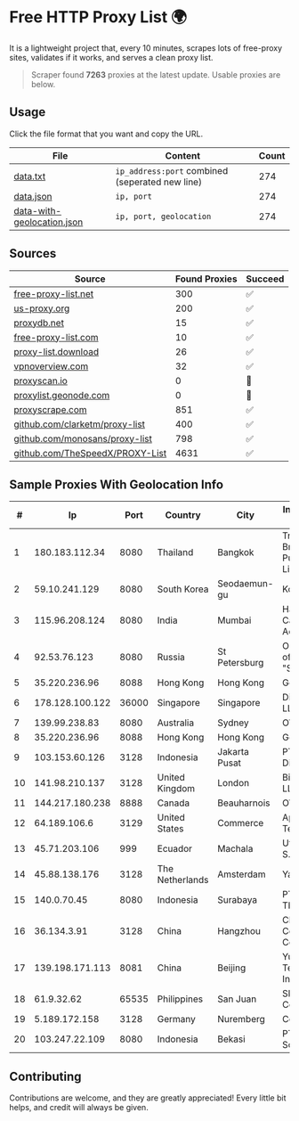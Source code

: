 
# Free HTTP Proxy List 🌍

It is a lightweight project that, every 10 minutes, scrapes lots of free-proxy sites, validates if it works, and serves a clean proxy list.


> Scraper found **7263** proxies at the latest update. Usable proxies are below.

## Usage

Click the file format that you want and copy the URL.


|File|Content|Count|
|----|-------|-----|
|[data.txt](https://raw.githubusercontent.com/themiralay/Proxy-List-World/master/data.txt)|`ip_address:port` combined (seperated new line)|274|
|[data.json](https://raw.githubusercontent.com/themiralay/Proxy-List-World/master/data.json)|`ip, port`|274|
|[data-with-geolocation.json](https://raw.githubusercontent.com/themiralay/Proxy-List-World/master/data-with-geolocation.json)|`ip, port, geolocation`|274|

## Sources

|Source|Found Proxies|Succeed|
|------|-------------|-------|
|[free-proxy-list.net](https://free-proxy-list.net)|300|✅|
|[us-proxy.org](https://www.us-proxy.org)|200|✅|
|[proxydb.net](http://proxydb.net)|15|✅|
|[free-proxy-list.com](https://free-proxy-list.com/?page=&port=&type%5B%5D=http&type%5B%5D=https&up_time=0&search=Search)|10|✅|
|[proxy-list.download](https://www.proxy-list.download/HTTP)|26|✅|
|[vpnoverview.com](https://vpnoverview.com/privacy/anonymous-browsing/free-proxy-servers)|32|✅|
|[proxyscan.io](https://www.proxyscan.io)|0|🚫|
|[proxylist.geonode.com](https://proxylist.geonode.com/api/proxy-list?limit=300&page=1&sort_by=lastChecked&sort_type=desc&protocols=http,https)|0|🚫|
|[proxyscrape.com](https://api.proxyscrape.com/v2/?request=displayproxies&protocol=http&timeout=10000&country=all&ssl=all&anonymity=all)|851|✅|
|[github.com/clarketm/proxy-list](https://raw.githubusercontent.com/clarketm/proxy-list/master/proxy-list-raw.txt)|400|✅|
|[github.com/monosans/proxy-list](https://raw.githubusercontent.com/monosans/proxy-list/main/proxies/http.txt)|798|✅|
|[github.com/TheSpeedX/PROXY-List](https://raw.githubusercontent.com/TheSpeedX/PROXY-List/master/http.txt)|4631|✅|


## Sample Proxies With Geolocation Info

|#|Ip|Port|Country|City|Internet Service Provider|
|-|--|----|-------|----|-------------------------|
|1|180.183.112.34|8080|Thailand|Bangkok|Triple T Broadband Public Company Limited|
|2|59.10.241.129|8080|South Korea|Seodaemun-gu|Korea Telecom|
|3|115.96.208.124|8080|India|Mumbai|Hathway IP over Cable Internet Access|
|4|92.53.76.123|8080|Russia|St Petersburg|OOO "Network of data-centers "Selectel"|
|5|35.220.236.96|8088|Hong Kong|Hong Kong|Google LLC|
|6|178.128.100.122|36000|Singapore|Singapore|DigitalOcean, LLC|
|7|139.99.238.83|8080|Australia|Sydney|OVH SAS|
|8|35.220.236.96|8088|Hong Kong|Hong Kong|Google LLC|
|9|103.153.60.126|3128|Indonesia|Jakarta Pusat|PT Era Awan Digital|
|10|141.98.210.137|3128|United Kingdom|London|BitCommand LLC|
|11|144.217.180.238|8888|Canada|Beauharnois|OVH SAS|
|12|64.189.106.6|3129|United States|Commerce|Apogee Telecom Inc.|
|13|45.71.203.106|999|Ecuador|Machala|Ufinet Panama S.A.|
|14|45.88.138.176|3128|The Netherlands|Amsterdam|Yaglom Labs Ltd|
|15|140.0.70.45|8080|Indonesia|Surabaya|PT. First Media, Tbk|
|16|36.134.3.91|3128|China|Hangzhou|China Mobile Communications Corporation|
|17|139.198.171.113|8081|China|Beijing|Yunify Technologies Inc|
|18|61.9.32.62|65535|Philippines|San Juan|Sky Cable Corporation|
|19|5.189.172.158|3128|Germany|Nuremberg|Contabo GmbH|
|20|103.247.22.109|8080|Indonesia|Bekasi|PT wifian Solution|



## Contributing

Contributions are welcome, and they are greatly appreciated! Every
little bit helps, and credit will always be given.

